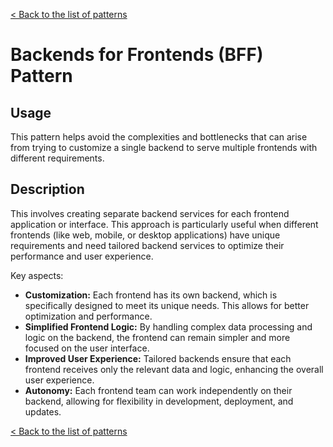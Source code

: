 [< Back to the list of patterns](patterns_list.md)

# Backends for Frontends (BFF) Pattern

## Usage
This pattern helps avoid the complexities and bottlenecks that can arise from trying to 
customize a single backend to serve multiple frontends with different requirements.

## Description
This involves creating separate backend services for each frontend application or interface. 
This approach is particularly useful when different frontends (like web, mobile, or desktop applications) 
have unique requirements and need tailored backend services to optimize their performance and user experience.


Key aspects:
* **Customization:** Each frontend has its own backend, which is specifically designed to meet its unique needs. This allows for better optimization and performance.
* **Simplified Frontend Logic:** By handling complex data processing and logic on the backend, the frontend can remain simpler and more focused on the user interface.
* **Improved User Experience:** Tailored backends ensure that each frontend receives only the relevant data and logic, enhancing the overall user experience.
* **Autonomy:** Each frontend team can work independently on their backend, allowing for flexibility in development, deployment, and updates.

[< Back to the list of patterns](patterns_list.md)
